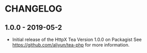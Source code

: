 # CHANGELOG

## 1.0.0 - 2019-05-2
- Initial release of the HttpX Tea Version 1.0.0 on Packagist See <https://github.com/aliyun/tea-php> for more information.
